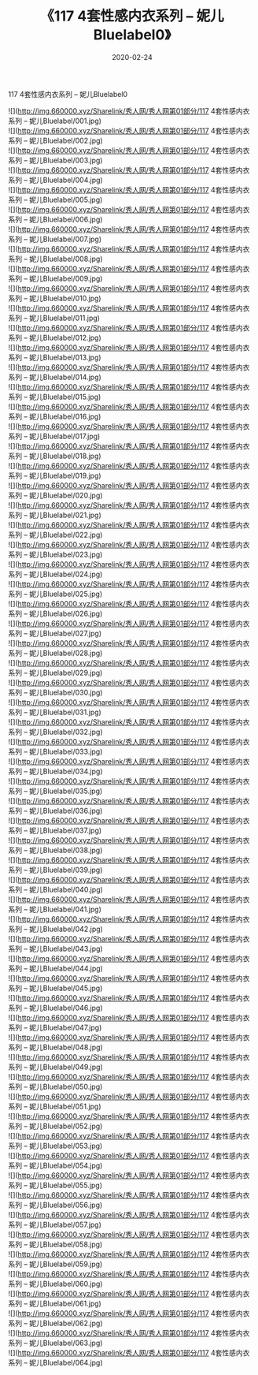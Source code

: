 ﻿---
layout: post
title:  《117 4套性感内衣系列 – 妮儿Bluelabel0》
date:   2020-02-24
img: http://img.660000.xyz/Sharelink/秀人网/秀人网第01部分/117 4套性感内衣系列 – 妮儿Bluelabel0/000.jpg
categories: [美女, 清纯, 唯美]
---

117 4套性感内衣系列 – 妮儿Bluelabel0

  ![](http://img.660000.xyz/Sharelink/秀人网/秀人网第01部分/117 4套性感内衣系列 – 妮儿Bluelabel/001.jpg) <br> ![](http://img.660000.xyz/Sharelink/秀人网/秀人网第01部分/117 4套性感内衣系列 – 妮儿Bluelabel/002.jpg) <br> ![](http://img.660000.xyz/Sharelink/秀人网/秀人网第01部分/117 4套性感内衣系列 – 妮儿Bluelabel/003.jpg) <br> ![](http://img.660000.xyz/Sharelink/秀人网/秀人网第01部分/117 4套性感内衣系列 – 妮儿Bluelabel/004.jpg) <br> ![](http://img.660000.xyz/Sharelink/秀人网/秀人网第01部分/117 4套性感内衣系列 – 妮儿Bluelabel/005.jpg) <br> ![](http://img.660000.xyz/Sharelink/秀人网/秀人网第01部分/117 4套性感内衣系列 – 妮儿Bluelabel/006.jpg) <br> ![](http://img.660000.xyz/Sharelink/秀人网/秀人网第01部分/117 4套性感内衣系列 – 妮儿Bluelabel/007.jpg) <br> ![](http://img.660000.xyz/Sharelink/秀人网/秀人网第01部分/117 4套性感内衣系列 – 妮儿Bluelabel/008.jpg) <br> ![](http://img.660000.xyz/Sharelink/秀人网/秀人网第01部分/117 4套性感内衣系列 – 妮儿Bluelabel/009.jpg) <br> ![](http://img.660000.xyz/Sharelink/秀人网/秀人网第01部分/117 4套性感内衣系列 – 妮儿Bluelabel/010.jpg) <br> ![](http://img.660000.xyz/Sharelink/秀人网/秀人网第01部分/117 4套性感内衣系列 – 妮儿Bluelabel/011.jpg) <br> ![](http://img.660000.xyz/Sharelink/秀人网/秀人网第01部分/117 4套性感内衣系列 – 妮儿Bluelabel/012.jpg) <br> ![](http://img.660000.xyz/Sharelink/秀人网/秀人网第01部分/117 4套性感内衣系列 – 妮儿Bluelabel/013.jpg) <br> ![](http://img.660000.xyz/Sharelink/秀人网/秀人网第01部分/117 4套性感内衣系列 – 妮儿Bluelabel/014.jpg) <br> ![](http://img.660000.xyz/Sharelink/秀人网/秀人网第01部分/117 4套性感内衣系列 – 妮儿Bluelabel/015.jpg) <br> ![](http://img.660000.xyz/Sharelink/秀人网/秀人网第01部分/117 4套性感内衣系列 – 妮儿Bluelabel/016.jpg) <br> ![](http://img.660000.xyz/Sharelink/秀人网/秀人网第01部分/117 4套性感内衣系列 – 妮儿Bluelabel/017.jpg) <br> ![](http://img.660000.xyz/Sharelink/秀人网/秀人网第01部分/117 4套性感内衣系列 – 妮儿Bluelabel/018.jpg) <br> ![](http://img.660000.xyz/Sharelink/秀人网/秀人网第01部分/117 4套性感内衣系列 – 妮儿Bluelabel/019.jpg) <br> ![](http://img.660000.xyz/Sharelink/秀人网/秀人网第01部分/117 4套性感内衣系列 – 妮儿Bluelabel/020.jpg) <br> ![](http://img.660000.xyz/Sharelink/秀人网/秀人网第01部分/117 4套性感内衣系列 – 妮儿Bluelabel/021.jpg) <br> ![](http://img.660000.xyz/Sharelink/秀人网/秀人网第01部分/117 4套性感内衣系列 – 妮儿Bluelabel/022.jpg) <br> ![](http://img.660000.xyz/Sharelink/秀人网/秀人网第01部分/117 4套性感内衣系列 – 妮儿Bluelabel/023.jpg) <br> ![](http://img.660000.xyz/Sharelink/秀人网/秀人网第01部分/117 4套性感内衣系列 – 妮儿Bluelabel/024.jpg) <br> ![](http://img.660000.xyz/Sharelink/秀人网/秀人网第01部分/117 4套性感内衣系列 – 妮儿Bluelabel/025.jpg) <br> ![](http://img.660000.xyz/Sharelink/秀人网/秀人网第01部分/117 4套性感内衣系列 – 妮儿Bluelabel/026.jpg) <br> ![](http://img.660000.xyz/Sharelink/秀人网/秀人网第01部分/117 4套性感内衣系列 – 妮儿Bluelabel/027.jpg) <br> ![](http://img.660000.xyz/Sharelink/秀人网/秀人网第01部分/117 4套性感内衣系列 – 妮儿Bluelabel/028.jpg) <br> ![](http://img.660000.xyz/Sharelink/秀人网/秀人网第01部分/117 4套性感内衣系列 – 妮儿Bluelabel/029.jpg) <br> ![](http://img.660000.xyz/Sharelink/秀人网/秀人网第01部分/117 4套性感内衣系列 – 妮儿Bluelabel/030.jpg) <br> ![](http://img.660000.xyz/Sharelink/秀人网/秀人网第01部分/117 4套性感内衣系列 – 妮儿Bluelabel/031.jpg) <br> ![](http://img.660000.xyz/Sharelink/秀人网/秀人网第01部分/117 4套性感内衣系列 – 妮儿Bluelabel/032.jpg) <br> ![](http://img.660000.xyz/Sharelink/秀人网/秀人网第01部分/117 4套性感内衣系列 – 妮儿Bluelabel/033.jpg) <br> ![](http://img.660000.xyz/Sharelink/秀人网/秀人网第01部分/117 4套性感内衣系列 – 妮儿Bluelabel/034.jpg) <br> ![](http://img.660000.xyz/Sharelink/秀人网/秀人网第01部分/117 4套性感内衣系列 – 妮儿Bluelabel/035.jpg) <br> ![](http://img.660000.xyz/Sharelink/秀人网/秀人网第01部分/117 4套性感内衣系列 – 妮儿Bluelabel/036.jpg) <br> ![](http://img.660000.xyz/Sharelink/秀人网/秀人网第01部分/117 4套性感内衣系列 – 妮儿Bluelabel/037.jpg) <br> ![](http://img.660000.xyz/Sharelink/秀人网/秀人网第01部分/117 4套性感内衣系列 – 妮儿Bluelabel/038.jpg) <br> ![](http://img.660000.xyz/Sharelink/秀人网/秀人网第01部分/117 4套性感内衣系列 – 妮儿Bluelabel/039.jpg) <br> ![](http://img.660000.xyz/Sharelink/秀人网/秀人网第01部分/117 4套性感内衣系列 – 妮儿Bluelabel/040.jpg) <br> ![](http://img.660000.xyz/Sharelink/秀人网/秀人网第01部分/117 4套性感内衣系列 – 妮儿Bluelabel/041.jpg) <br> ![](http://img.660000.xyz/Sharelink/秀人网/秀人网第01部分/117 4套性感内衣系列 – 妮儿Bluelabel/042.jpg) <br> ![](http://img.660000.xyz/Sharelink/秀人网/秀人网第01部分/117 4套性感内衣系列 – 妮儿Bluelabel/043.jpg) <br> ![](http://img.660000.xyz/Sharelink/秀人网/秀人网第01部分/117 4套性感内衣系列 – 妮儿Bluelabel/044.jpg) <br> ![](http://img.660000.xyz/Sharelink/秀人网/秀人网第01部分/117 4套性感内衣系列 – 妮儿Bluelabel/045.jpg) <br> ![](http://img.660000.xyz/Sharelink/秀人网/秀人网第01部分/117 4套性感内衣系列 – 妮儿Bluelabel/046.jpg) <br> ![](http://img.660000.xyz/Sharelink/秀人网/秀人网第01部分/117 4套性感内衣系列 – 妮儿Bluelabel/047.jpg) <br> ![](http://img.660000.xyz/Sharelink/秀人网/秀人网第01部分/117 4套性感内衣系列 – 妮儿Bluelabel/048.jpg) <br> ![](http://img.660000.xyz/Sharelink/秀人网/秀人网第01部分/117 4套性感内衣系列 – 妮儿Bluelabel/049.jpg) <br> ![](http://img.660000.xyz/Sharelink/秀人网/秀人网第01部分/117 4套性感内衣系列 – 妮儿Bluelabel/050.jpg) <br> ![](http://img.660000.xyz/Sharelink/秀人网/秀人网第01部分/117 4套性感内衣系列 – 妮儿Bluelabel/051.jpg) <br> ![](http://img.660000.xyz/Sharelink/秀人网/秀人网第01部分/117 4套性感内衣系列 – 妮儿Bluelabel/052.jpg) <br> ![](http://img.660000.xyz/Sharelink/秀人网/秀人网第01部分/117 4套性感内衣系列 – 妮儿Bluelabel/053.jpg) <br> ![](http://img.660000.xyz/Sharelink/秀人网/秀人网第01部分/117 4套性感内衣系列 – 妮儿Bluelabel/054.jpg) <br> ![](http://img.660000.xyz/Sharelink/秀人网/秀人网第01部分/117 4套性感内衣系列 – 妮儿Bluelabel/055.jpg) <br> ![](http://img.660000.xyz/Sharelink/秀人网/秀人网第01部分/117 4套性感内衣系列 – 妮儿Bluelabel/056.jpg) <br> ![](http://img.660000.xyz/Sharelink/秀人网/秀人网第01部分/117 4套性感内衣系列 – 妮儿Bluelabel/057.jpg) <br> ![](http://img.660000.xyz/Sharelink/秀人网/秀人网第01部分/117 4套性感内衣系列 – 妮儿Bluelabel/058.jpg) <br> ![](http://img.660000.xyz/Sharelink/秀人网/秀人网第01部分/117 4套性感内衣系列 – 妮儿Bluelabel/059.jpg) <br> ![](http://img.660000.xyz/Sharelink/秀人网/秀人网第01部分/117 4套性感内衣系列 – 妮儿Bluelabel/060.jpg) <br> ![](http://img.660000.xyz/Sharelink/秀人网/秀人网第01部分/117 4套性感内衣系列 – 妮儿Bluelabel/061.jpg) <br> ![](http://img.660000.xyz/Sharelink/秀人网/秀人网第01部分/117 4套性感内衣系列 – 妮儿Bluelabel/062.jpg) <br> ![](http://img.660000.xyz/Sharelink/秀人网/秀人网第01部分/117 4套性感内衣系列 – 妮儿Bluelabel/063.jpg) <br> ![](http://img.660000.xyz/Sharelink/秀人网/秀人网第01部分/117 4套性感内衣系列 – 妮儿Bluelabel/064.jpg) <br>